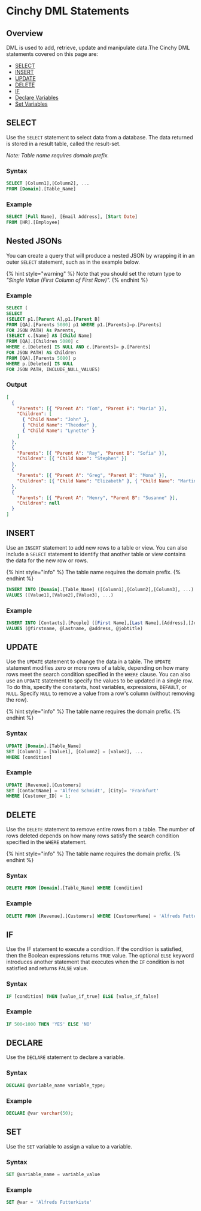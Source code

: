 # Cinchy DML Statements

## Overview

DML is used to add, retrieve, update and manipulate data.The Cinchy DML statements covered on this page are:

- [​SELECT](cinchy-dml-statements.md#select)​
- [​INSERT](cinchy-dml-statements.md#insert-1)​
- [​UPDATE​](cinchy-dml-statements.md#update)
- [​DELETE​](cinchy-dml-statements.md#delete)
- ​[IF](cinchy-dml-statements.md#if)​
- [​Declare Variables​](cinchy-dml-statements.md#declare-variable)
- ​[Set Variables](cinchy-dml-statements.md#set-variable)​

## SELECT <a href="#select" id="select"></a>

Use the `SELECT` statement to select data from a database. The data returned is stored in a result table, called the result-set.

_Note: Table name requires domain prefix._

### Syntax

```sql
SELECT [Column1],[Column2], ...
FROM [Domain].[Table_Name]
```

### Example

```sql
SELECT [Full Name], [Email Address], [Start Date]
FROM [HR].[Employee]
```

## Nested JSONs <a href="#insert" id="insert"></a>

You can create a query that will produce a nested JSON by wrapping it in an outer `SELECT` statement, such as in the example below.

{% hint style="warning" %}
Note that you should set the return type to _"Single Value (First Column of First Row)"._
{% endhint %}

### Example

```sql
SELECT (
SELECT
(SELECT p1.[Parent A],p1.[Parent B]
FROM [QA].[Parents 5080] p1 WHERE p1.[Parents]=p.[Parents]
FOR JSON PATH) As Parents,
(SELECT c.[Name] AS [Child Name]
FROM [QA].[Children 5080] c
WHERE c.[Deleted] IS NULL AND c.[Parents]= p.[Parents]
FOR JSON PATH) AS Children
FROM [QA].[Parents 5080] p
WHERE p.[Deleted] IS NULL
FOR JSON PATH, INCLUDE_NULL_VALUES)

```

### Output

```json
[
  {
    "Parents": [{ "Parent A": "Tom", "Parent B": "Maria" }],
    "Children": [
      { "Child Name": "John" },
      { "Child Name": "Theodor" },
      { "Child Name": "Lynette" }
    ]
  },
  {
    "Parents": [{ "Parent A": "Ray", "Parent B": "Sofia" }],
    "Children": [{ "Child Name": "Stephen" }]
  },
  {
    "Parents": [{ "Parent A": "Greg", "Parent B": "Mona" }],
    "Children": [{ "Child Name": "Elizabeth" }, { "Child Name": "Martin" }]
  },
  {
    "Parents": [{ "Parent A": "Henry", "Parent B": "Susanne" }],
    "Children": null
  }
]
```

## INSERT <a href="#insert" id="insert"></a>

Use an `INSERT` statement to add new rows to a table or view. You can also include a `SELECT` statement to identify that another table or view contains the data for the new row or rows.

{% hint style="info" %}
The table name requires the domain prefix.
{% endhint %}


```sql
INSERT INTO [Domain].[Table_Name] ([Column1],[Column2],[Column3], ...)
VALUES ([Value1],[Value2],[Value3], ...)
```

### Example

```sql
INSERT INTO [Contacts].[People] ([First Name],[Last Name],[Address],[Job Title])
VALUES (@firstname, @lastname, @address, @jobtitle)
```

## UPDATE <a href="#update" id="update"></a>

Use the `UPDATE` statement to change the data in a table. The `UPDATE` statement modifies zero or more rows of a table, depending on how many rows meet the search condition  specified in the `WHERE` clause. You can also use an `UPDATE` statement to specify the values to be updated in a single row. To do this, specify the constants, host variables, expressions, `DEFAULT`, or `NULL`. Specify `NULL` to remove a value from a row's column (without removing the row).

{% hint style="info" %}
The table name requires the domain prefix.
{% endhint %}

### Syntax

```sql
UPDATE [Domain].[Table_Name]
SET [Column1] = [Value1], [Column2] = [value2], ...
WHERE [condition]
```

### Example

```sql
UPDATE [Revenue].[Customers]
SET [ContactName] = 'Alfred Schmidt', [City]= 'Frankfurt'
WHERE [Customer_ID] = 1;
```

## DELETE <a href="#delete" id="delete"></a>

Use the `DELETE` statement to remove entire rows from a table. The number of rows deleted depends on how many rows satisfy the search condition specified in the `WHERE` statement.

{% hint style="info" %}
The table name requires the domain prefix.
{% endhint %}

### Syntax

```sql
DELETE FROM [Domain].[Table_Name] WHERE [condition]
```

### Example

```sql
DELETE FROM [Revenue].[Customers] WHERE [CustomerName] = 'Alfreds Futterkiste';
```

## IF <a href="#if" id="if"></a>

Use the IF statement to execute a condition. If the condition is satisfied, then the Boolean expressions returns `TRUE` value. The optional `ELSE` keyword introduces another statement that executes when the `IF` condition is not satisfied and returns `FALSE` value.

### Syntax

```sql
IF [condition] THEN [value_if_true] ELSE [value_if_false]
```

### Example

```sql
IF 500<1000 THEN 'YES' ELSE 'NO'
```

## DECLARE <a href="#declare-variable" id="declare-variable"></a>

Use the `DECLARE` statement to declare a variable.

### Syntax

```sql
DECLARE @variable_name variable_type;
```

### Example

```sql
DECLARE @var varchar(50);
```

## SET <a href="#set-variable" id="set-variable"></a>

Use the `SET` variable to assign a value to a variable.

### Syntax

```sql
SET @variable_name = variable_value
```

### Example

```sql
SET @var = 'Alfreds Futterkiste'
```

